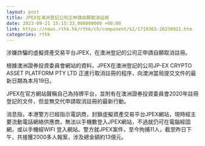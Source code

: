 ```yaml
---
layout: post
title: JPEX在澳洲登記公司正申請自願取消註冊
date: 2023-09-21 15:15:33.000000000 +08:00
link: https://news.rthk.hk/rthk/ch/component/k2/1719363-20230921.htm
categories: rthk
---
```


涉嫌詐騙的虛擬資產交易平台JPEX，在澳洲登記的公司正申請自願取消註冊。

根據澳洲證券投資委員會網站的資料，JPEX在澳洲登記的公司JP-EX CRYPTO ASSET PLATFORM PTY LTD 正進行取消註冊的程序，向澳洲當局提交文件的最新日期為本月19日。

JPEX在官方網站聲稱自己為持牌平台，並附有在澳洲證券投資委員會2020年註冊登記的文件，但並無交代申請取消註冊的最新行動。

消息指，本港警方已經指示電訊商，封鎖虛擬資產交易平台JPEX網站，現時經主要流動電話網絡供應商，無法以手機數登入JPEX網站，不過就仍可在電腦經固網，或以手機經WIFI 登入網站。警方就JPEX案件，至今拘捕11人，截至昨日下午，共接獲2000多人報案，涉及總金額約13億元。
